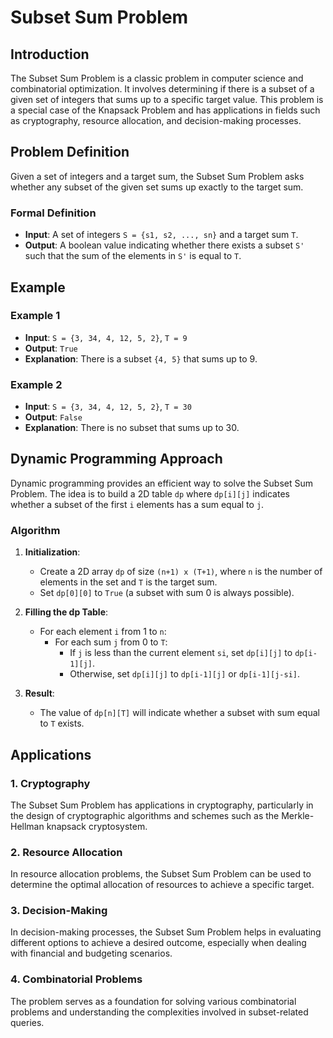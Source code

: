 # Subset Sum Problem

## Introduction

The Subset Sum Problem is a classic problem in computer science and combinatorial optimization. It involves determining
if there is a subset of a given set of integers that sums up to a specific target value. This problem is a special case
of the Knapsack Problem and has applications in fields such as cryptography, resource allocation, and decision-making
processes.

## Problem Definition

Given a set of integers and a target sum, the Subset Sum Problem asks whether any subset of the given set sums up
exactly to the target sum.

### Formal Definition

- **Input**: A set of integers `S = {s1, s2, ..., sn}` and a target sum `T`.
- **Output**: A boolean value indicating whether there exists a subset `S'` such that the sum of the elements in `S'` is
  equal to `T`.

## Example

### Example 1

- **Input**: `S = {3, 34, 4, 12, 5, 2}`, `T = 9`
- **Output**: `True`
- **Explanation**: There is a subset `{4, 5}` that sums up to 9.

### Example 2

- **Input**: `S = {3, 34, 4, 12, 5, 2}`, `T = 30`
- **Output**: `False`
- **Explanation**: There is no subset that sums up to 30.

## Dynamic Programming Approach

Dynamic programming provides an efficient way to solve the Subset Sum Problem. The idea is to build a 2D table `dp`
where `dp[i][j]` indicates whether a subset of the first `i` elements has a sum equal to `j`.

### Algorithm

1. **Initialization**:
    - Create a 2D array `dp` of size `(n+1) x (T+1)`, where `n` is the number of elements in the set and `T` is the
      target sum.
    - Set `dp[0][0]` to `True` (a subset with sum 0 is always possible).

2. **Filling the dp Table**:
    - For each element `i` from 1 to `n`:
        - For each sum `j` from 0 to `T`:
            - If `j` is less than the current element `si`, set `dp[i][j]` to `dp[i-1][j]`.
            - Otherwise, set `dp[i][j]` to `dp[i-1][j]` or `dp[i-1][j-si]`.

3. **Result**:
    - The value of `dp[n][T]` will indicate whether a subset with sum equal to `T` exists.

## Applications

### 1. Cryptography

The Subset Sum Problem has applications in cryptography, particularly in the design of cryptographic algorithms and
schemes such as the Merkle-Hellman knapsack cryptosystem.

### 2. Resource Allocation

In resource allocation problems, the Subset Sum Problem can be used to determine the optimal allocation of resources to
achieve a specific target.

### 3. Decision-Making

In decision-making processes, the Subset Sum Problem helps in evaluating different options to achieve a desired outcome,
especially when dealing with financial and budgeting scenarios.

### 4. Combinatorial Problems

The problem serves as a foundation for solving various combinatorial problems and understanding the complexities
involved in subset-related queries.



